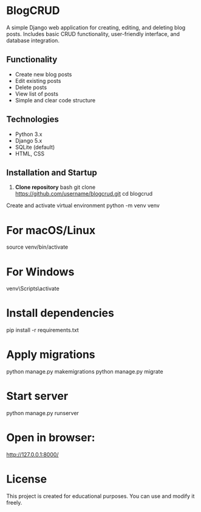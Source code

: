 # BlogCRUD
A simple Django web application for creating, editing, and deleting blog posts.   Includes basic CRUD functionality, user-friendly interface, and database integration.

## Functionality
- Create new blog posts
- Edit existing posts
- Delete posts
- View list of posts
- Simple and clear code structure

## Technologies
- Python 3.x
- Django 5.x
- SQLite (default)
- HTML, CSS

## Installation and Startup

1. **Clone repository**
bash
git clone https://github.com/username/blogcrud.git
cd blogcrud

Create and activate virtual environment
python -m venv venv
# For macOS/Linux
source venv/bin/activate
# For Windows
venv\Scripts\activate

# Install dependencies
pip install -r requirements.txt

# Apply migrations
python manage.py makemigrations
python manage.py migrate

# Start server
python manage.py runserver

# Open in browser:
http://127.0.0.1:8000/

# License
This project is created for educational purposes. You can use and modify it freely.

